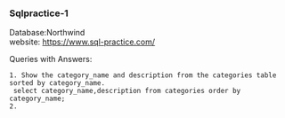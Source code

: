 ### Sqlpractice-1
Database:Northwind    
website: https://www.sql-practice.com/

Queries with Answers:
```
1. Show the category_name and description from the categories table sorted by category_name.
 select category_name,description from categories order by category_name;
2.
```
